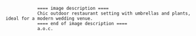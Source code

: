 
                ==== image description ====
                Chic outdoor restaurant setting with umbrellas and plants, ideal for a modern wedding venue.
                ==== end of image description ====
                a.o.c.